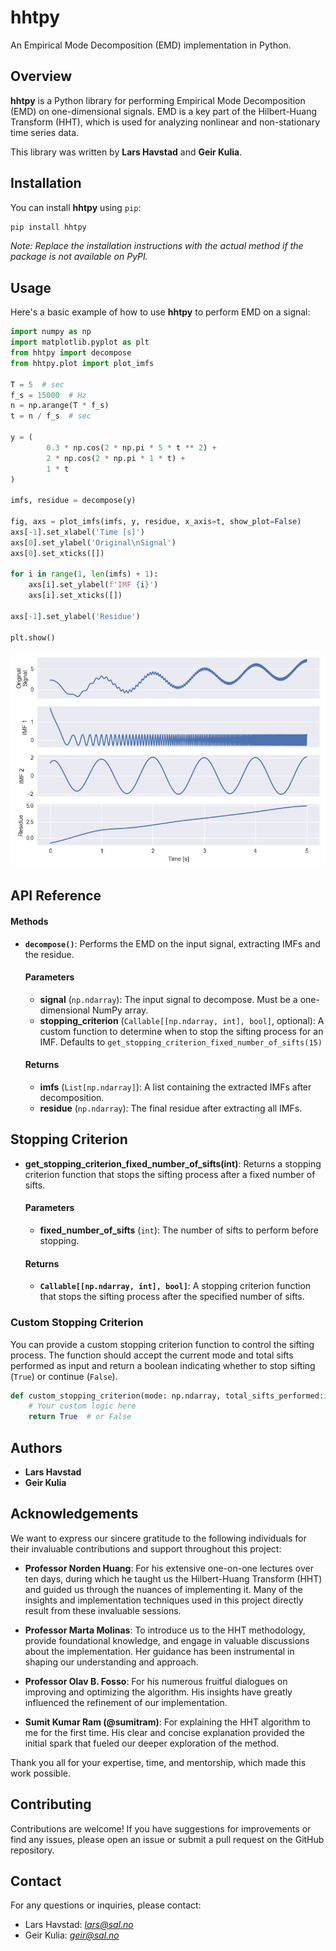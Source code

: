 # hhtpy

An Empirical Mode Decomposition (EMD) implementation in Python.

## Overview

**hhtpy** is a Python library for performing Empirical Mode Decomposition (EMD) on one-dimensional signals. EMD is a key
part of the Hilbert-Huang Transform (HHT), which is used for analyzing nonlinear and non-stationary time series data.

This library was written by **Lars Havstad** and **Geir Kulia**.

## Installation

You can install **hhtpy** using `pip`:

```bash
pip install hhtpy
```

*Note: Replace the installation instructions with the actual method if the package is not available on PyPI.*

## Usage

Here's a basic example of how to use **hhtpy** to perform EMD on a signal:

```python
import numpy as np
import matplotlib.pyplot as plt
from hhtpy import decompose
from hhtpy.plot import plot_imfs

T = 5  # sec
f_s = 15000  # Hz
n = np.arange(T * f_s)
t = n / f_s  # sec

y = (
        0.3 * np.cos(2 * np.pi * 5 * t ** 2) +
        2 * np.cos(2 * np.pi * 1 * t) +
        1 * t
)

imfs, residue = decompose(y)

fig, axs = plot_imfs(imfs, y, residue, x_axis=t, show_plot=False)
axs[-1].set_xlabel('Time [s]')
axs[0].set_ylabel('Original\nSignal')
axs[0].set_xticks([])

for i in range(1, len(imfs) + 1):
    axs[i].set_ylabel(f'IMF {i}')
    axs[i].set_xticks([])

axs[-1].set_ylabel('Residue')

plt.show()
```

![Plot of IMFs](figs/imfs.png)

## API Reference

#### Methods

- **`decompose()`**: Performs the EMD on the input signal, extracting IMFs and the residue.

  #### Parameters

    - **signal** (`np.ndarray`): The input signal to decompose. Must be a one-dimensional NumPy array.
    - **stopping_criterion** (`Callable[[np.ndarray, int], bool]`, optional): A custom function to determine when to
      stop the sifting process for an IMF. Defaults to `get_stopping_criterion_fixed_number_of_sifts(15)`

  #### Returns

  - **imfs** (`List[np.ndarray]`): A list containing the extracted IMFs after decomposition.
  - **residue** (`np.ndarray`): The final residue after extracting all IMFs.

## Stopping Criterion

  - **get_stopping_criterion_fixed_number_of_sifts(int)**: Returns a stopping criterion function that stops the sifting
    process after a fixed number of sifts.

    #### Parameters

    - **fixed_number_of_sifts** (`int`): The number of sifts to perform before stopping.

    #### Returns

    - **`Callable[[np.ndarray, int], bool]`**: A stopping criterion function that stops the sifting process after the
      specified number of sifts.

### Custom Stopping Criterion

You can provide a custom stopping criterion function to control the sifting process. The function should accept the
current mode and total sifts performed as input and return a boolean indicating whether to stop sifting (`True`) or continue (`False`).

```python
def custom_stopping_criterion(mode: np.ndarray, total_sifts_performed:int) -> bool:
    # Your custom logic here
    return True  # or False
```

## Authors

- **Lars Havstad**
- **Geir Kulia**

## Acknowledgements

We want to express our sincere gratitude to the following individuals for their invaluable contributions and support
throughout this project:

- **Professor Norden Huang**: For his extensive one-on-one lectures over ten days, during which he taught us the
  Hilbert-Huang Transform (HHT) and guided us through the nuances of implementing it. Many of the insights and
  implementation techniques used in this project directly result from these invaluable sessions.

- **Professor Marta Molinas**: To introduce us to the HHT methodology, provide foundational knowledge, and engage in
  valuable discussions about the implementation. Her guidance has been instrumental in shaping our understanding and
  approach.

- **Professor Olav B. Fosso**: For his numerous fruitful dialogues on improving and optimizing the algorithm. His
  insights have greatly influenced the refinement of our implementation.

- **Sumit Kumar Ram (@sumitram)**: For explaining the HHT algorithm to me for the first time. His clear and concise
  explanation provided the initial spark that fueled our deeper exploration of the method.

Thank you all for your expertise, time, and mentorship, which made this work possible.

## Contributing

Contributions are welcome! If you have suggestions for improvements or find any issues, please open an issue or submit a
pull request on the GitHub repository.

## Contact

For any questions or inquiries, please contact:

- Lars Havstad: *[lars@sal.no](mailto:lars@sal.no)*
- Geir Kulia: *[geir@sal.no](mailto:geir@sal.no)*

